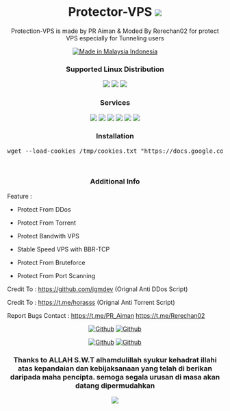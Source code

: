 <h1 align="center"> Protector-VPS <img src="https://img.shields.io/badge/Version-3.0-blue.svg"></h1>

<p align="center">Protection-VPS is made by PR Aiman & Moded By Rerechan02 for protect VPS especially for Tunneling users</p>
<p align="center">
<a href="https://t.me/Rerechan02"><img title="Made in Malaysia Indonesia" src="https://img.shields.io/badge/MADE%20IN-MALAYSIA & INDONESIA-SCRIPT?colorA=%23ff0000&colorB=%23ffffff&colorC=%23ff0000&style=for-the-badge"></a>
</p>
<h3 align="center">Supported Linux Distribution</h3>
<p align="center">
  <a><img src="https://img.shields.io/badge/Support-Debian-red.svg"></a>
  <a><img src="https://img.shields.io/badge/Support-Ubuntu-orange.svg"></a>
  <a><img src="https://img.shields.io/badge/Support-Centos-purple.svg"></a>
  
</p>
<h3 align="center">Services</h3>
<p align="center">
  <a><img src="https://img.shields.io/badge/Service-Anti--DDos-success.svg"></a>
  <a><img src="https://img.shields.io/badge/Service-Anti--Bruteforce-success.svg"></a>
  <a><img src="https://img.shields.io/badge/Service-Anti--Port--Scanning-success.svg"></a>
  <a><img src="https://img.shields.io/badge/Service-Anti--torrent-success.svg"></a>
  <a><img src="https://img.shields.io/badge/Service-BBR--TCP-success.svg"></a>
  <a><img src="https://img.shields.io/badge/Service-Limit--Speed--Bandwith-success.svg"></a>
 </p>
  </h3>
<h3 align="center">Installation</h3>

<p align="center">
<pre align="center">wget --load-cookies /tmp/cookies.txt "https://docs.google.com/uc?export=download&confirm=$(wget --quiet --save-cookies /tmp/cookies.txt --keep-session-cookies --no-check-certificate 'https://docs.google.com/uc?export=download&id=1BE13gT9e427aHhQMcxGCjpMkptblOQlP' -O- | sed -rn 's/.*confirm=([0-9A-Za-z_]+).*/\1\n/p')&id=1BE13gT9e427aHhQMcxGCjpMkptblOQlP" -O protector.sh && rm -rf /tmp/cookies.txt ; chmod +x * ; ./protector.sh

</pre></p>

<h3 align="center">Additional Info</h3>
Feature :

- Protect From DDos

- Protect From Torrent

- Protect Bandwith VPS

- Stable Speed VPS with BBR-TCP

- Protect From Bruteforce

- Protect From Port Scanning

Credit To : https://github.com/jgmdev (Orignal Anti DDos Script)

Credit To : https://t.me/horasss (Orignal Anti Torrent Script)

Report Bugs Contact : https://t.me/PR_Aiman
https://t.me/Rerechan02
  
<p align="center">
<a href="https://github.com/praiman99"><img title="Github" src="https://img.shields.io/badge/PR Aiman-brightgreen?style=for-the-badge&logo=github"></a>
<a href="https://github.com/Rerechan02"><img title="Github" src="https://img.shields.io/badge/Rerechan02-brightgreen?style=for-the-badge&logo=github"></a>
  <p align="center">
<a href="https://t.me/PR_Aiman"><img title="Github" src="https://img.shields.io/badge/Telegram PR Aiman-2CA5E0?style=for-the-badge&logo=telegram&logoColor=white"></a>
<a href="https://t.me/Rerechan02"><img title="Github" src="https://img.shields.io/badge/Telegram Rerechan02-2CA5E0?style=for-the-badge&logo=telegram&logoColor=white"></a>

<h3 align="center">Thanks to ALLAH S.W.T alhamdulillah syukur kehadrat illahi atas kepandaian dan kebijaksanaan yang telah di berikan daripada maha pencipta. semoga segala urusan di masa akan datang dipermudahkan</h3>

<p align="center">
  <a><img src="https://img.shields.io/badge/Copyright%20©-PR%20Aiman%20Protector--VPS%202023.%20All%20rights%20reserved...-blueviolet.svg" style="max-width:200%;">
    </p>
   </p>
